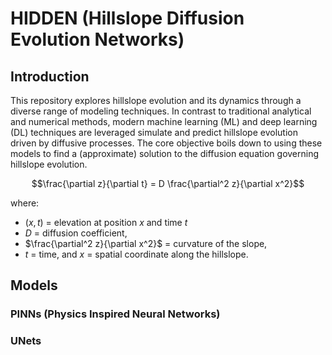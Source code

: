 # HIDDEN (Hillslope Diffusion Evolution Networks)
## Introduction
This repository explores hillslope evolution and its dynamics through a diverse range of modeling techniques. In contrast to traditional analytical and numerical methods, modern machine learning (ML) and deep learning (DL) techniques are leveraged simulate and predict hillslope evolution driven by diffusive processes. The core objective boils down to using these models to find a (approximate) solution to the diffusion equation governing hillslope evolution.

$$\frac{\partial z}{\partial t} = D \frac{\partial^2 z}{\partial x^2}$$

where:
- $(x, t)$ = elevation at position $x$ and time $t$
- $D$ = diffusion coefficient,
- $\frac{\partial^2 z}{\partial x^2}$ = curvature of the slope,
- $t$ = time, and $x$ = spatial coordinate along the hillslope.

## Models
### PINNs (Physics Inspired Neural Networks)
### UNets


